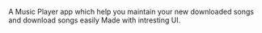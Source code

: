 A Music Player app which help you maintain your new downloaded songs and download songs easily Made with intresting UI.
